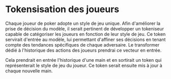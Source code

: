 # Tokensisation des joueurs

Chaque joueur de poker adopte un style de jeu unique. Afin d'améliorer la prise de décision du modèle, il serait pertinent de développer un tokeniseur 
capable de catégoriser les joueurs en fonction de leur style de jeu. Ce token servirait d'entrée au modèle, lui permettant d'affiner ses décisions en 
tenant compte des tendances spécifiques de chaque adversaire. Le transformer dédié à l'historique des actions des joueurs prendrai ce vecteur en entrée. 

Cela prendrait en entrée l'historique d'une main et en sortirait un token qui représenterait le style de jeu du joueur. Ce token serait ensuite mis à jour à 
chaque nouvelle main. 